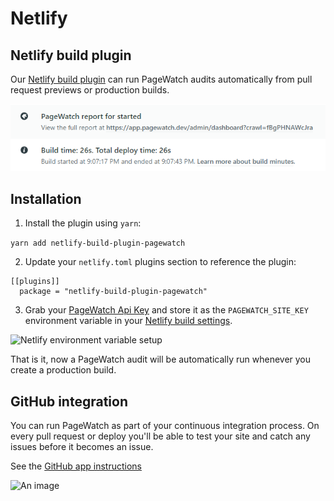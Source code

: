 # Netlify

## Netlify build plugin

Our [Netlify build plugin](https://github.com/pagewatchdev/netlify-build-plugin-pagewatch) can run PageWatch audits automatically from pull request previews or production builds.

![An image](./netlify-build.png)

## Installation

1. Install the plugin using `yarn`:

```yarn add netlify-build-plugin-pagewatch```

2. Update your `netlify.toml` plugins section to reference the plugin:

```
[[plugins]]
  package = "netlify-build-plugin-pagewatch"
```


3. Grab your [PageWatch Api Key](https://docs.pagewatch.dev/guide/api.html) and store it as the `PAGEWATCH_SITE_KEY` environment variable in your [Netlify build settings](https://docs.netlify.com/configure-builds/environment-variables/).

![Netlify environment variable setup](https://docs.pagewatch.dev/assets/img/netlify-env-variables.png)

That is it, now a PageWatch audit will be automatically run whenever you create a production build. 

## GitHub integration

You can run PageWatch as part of your continuous integration process.  On every pull request or deploy you'll be able to test your site and catch any issues before it becomes an issue.

See the [GitHub app instructions](https://docs.pagewatch.dev/guide/github.html)

![An image](./github-checks.png)

